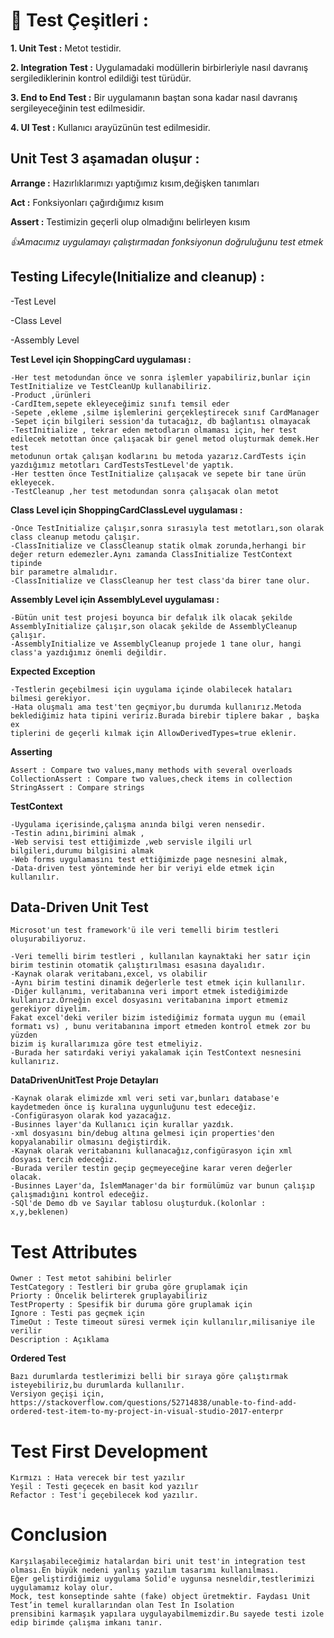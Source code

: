 # :seedling: Test Çeşitleri : 

**1. Unit Test :** Metot testidir. 

**2. Integration Test :** Uygulamadaki modüllerin birbirleriyle nasıl davranış sergilediklerinin kontrol edildiği test türüdür.

**3. End to End Test :** Bir uygulamanın baştan sona kadar nasıl davranış sergileyeceğinin test edilmesidir.

**4. UI Test :** Kullanıcı arayüzünün test edilmesidir.


## Unit Test 3 aşamadan oluşur :

**Arrange :** Hazırlıklarımızı yaptığımız kısım,değişken tanımları 

**Act :** Fonksiyonları çağırdığımız kısım

**Assert :** Testimizin geçerli olup olmadığını belirleyen kısım 


*:+1:Amacımız uygulamayı çalıştırmadan fonksiyonun doğruluğunu test etmek*

## Testing Lifecyle(Initialize and cleanup) :

-Test Level

-Class Level

-Assembly Level


**Test Level için ShoppingCard uygulaması :**

	-Her test metodundan önce ve sonra işlemler yapabiliriz,bunlar için TestInitialize ve TestCleanUp kullanabiliriz.
	-Product ,ürünleri 
	-CardItem,sepete ekleyeceğimiz sınıfı temsil eder
	-Sepete ,ekleme ,silme işlemlerini gerçekleştirecek sınıf CardManager
	-Sepet için bilgileri session'da tutacağız, db bağlantısı olmayacak
	-TestInitialize , tekrar eden metodların olmaması için, her test edilecek metottan önce çalışacak bir genel metod oluşturmak demek.Her test 
	metodunun ortak çalışan kodlarını bu metoda yazarız.CardTests için yazdığımız metotları CardTestsTestLevel'de yaptık.
	-Her testten önce TestInitialize çalışacak ve sepete bir tane ürün ekleyecek.
	-TestCleanup ,her test metodundan sonra çalışacak olan metot


**Class Level için ShoppingCardClassLevel uygulaması :**

	-Önce TestInitialize çalışır,sonra sırasıyla test metotları,son olarak class cleanup metodu çalışır.
	-ClassInitialize ve ClassCleanup statik olmak zorunda,herhangi bir değer return edemezler.Aynı zamanda ClassInitialize TestContext tipinde
	bir parametre almalıdır.
	-ClassInitialize ve ClassCleanup her test class'da birer tane olur.

**Assembly Level için AssemblyLevel uygulaması :**

	-Bütün unit test projesi boyunca bir defalık ilk olacak şekilde AssemblyInitialize çalışır,son olacak şekilde de AssemblyCleanup çalışır.
	-AssemblyInitialize ve AssemblyCleanup projede 1 tane olur, hangi class'a yazdığımız önemli değildir.

**Expected Exception**

	-Testlerin geçebilmesi için uygulama içinde olabilecek hataları bilmesi gerekiyor.
	-Hata oluşmalı ama test'ten geçmiyor,bu durumda kullanırız.Metoda beklediğimiz hata tipini veririz.Burada birebir tiplere bakar , başka ex 
	tiplerini de geçerli kılmak için AllowDerivedTypes=true eklenir.

**Asserting** 

	Assert : Compare two values,many methods with several overloads
	CollectionAssert : Compare two values,check items in collection
	StringAssert : Compare strings

**TestContext** 

	-Uygulama içerisinde,çalışma anında bilgi veren nensedir.
	-Testin adını,birimini almak ,
	-Web servisi test ettiğimizde ,web servisle ilgili url bilgileri,durumu bilgisini almak 
	-Web forms uygulamasını test ettiğimizde page nesnesini almak,
	-Data-driven test yönteminde her bir veriyi elde etmek için kullanılır.

## Data-Driven Unit Test

	Microsot'un test framework'ü ile veri temelli birim testleri oluşurabiliyoruz.
  
	-Veri temelli birim testleri , kullanılan kaynaktaki her satır için birim testinin otomatik çalıştırılması esasına dayalıdır.
	-Kaynak olarak veritabanı,excel, vs olabilir
	-Aynı birim testini dinamik değerlerle test etmek için kullanılır.
	-Diğer kullanımı, veritabanına veri import etmek istediğimizde kullanırız.Örneğin excel dosyasını veritabanına import etmemiz gerekiyor diyelim.
	Fakat excel'deki veriler bizim istediğimiz formata uygun mu (email formatı vs) , bunu veritabanına import etmeden kontrol etmek zor bu yüzden
	bizim iş kurallarımıza göre test etmeliyiz.
	-Burada her satırdaki veriyi yakalamak için TestContext nesnesini kullanırız.

**DataDrivenUnitTest Proje Detayları**

	-Kaynak olarak elimizde xml veri seti var,bunları database'e kaydetmeden önce iş kuralına uygunluğunu test edeceğiz.
	-Configürasyon olarak kod yazacağız.
	-Businnes layer'da Kullanıcı için kurallar yazdık.
	-xml dosyasını bin/debug altına gelmesi için properties'den kopyalanabilir olmasını değiştirdik.
	-Kaynak olarak veritabanını kullanacağız,configürasyon için xml dosyası tercih edeceğiz.
	-Burada veriler testin geçip geçmeyeceğine karar veren değerler olacak.
	-Businnes Layer'da, İslemManager'da bir formülümüz var bunun çalışıp çalışmadığını kontrol edeceğiz.
	-SQl'de Demo db ve Sayılar tablosu oluşturduk.(kolonlar : x,y,beklenen)

# Test Attributes

	Owner : Test metot sahibini belirler
	TestCategory : Testleri bir gruba göre gruplamak için
	Priorty : Öncelik belirterek gruplayabiliriz
	TestProperty : Spesifik bir duruma göre gruplamak için
	Ignore : Testi pas geçmek için
	TimeOut : Teste timeout süresi vermek için kullanılır,milisaniye ile verilir
	Description : Açıklama

**Ordered Test** 

	Bazı durumlarda testlerimizi belli bir sıraya göre çalıştırmak isteyebiliriz,bu durumlarda kullanılır.
	Versiyon geçişi için,
	https://stackoverflow.com/questions/52714838/unable-to-find-add-ordered-test-item-to-my-project-in-visual-studio-2017-enterpr


# Test First Development

	Kırmızı : Hata verecek bir test yazılır
	Yeşil : Testi geçecek en basit kod yazılır
	Refactor : Test'i geçebilecek kod yazılır.
  
  
# Conclusion

	Karşılaşabileceğimiz hatalardan biri unit test'in integration test olması.En büyük nedeni yanlış yazılım tasarımı kullanılması.
	Eğer geliştirdiğimiz uygulama Solid'e uygunsa nesneldir,testlerimizi uygulamamız kolay olur.
	Mock, test konseptinde sahte (fake) object üretmektir. Faydası Unit Test’in temel kurallarından olan Test In Isolation
	prensibini karmaşık yapılara uygulayabilmemizdir.Bu sayede testi izole edip birimde çalışma imkanı tanır.
